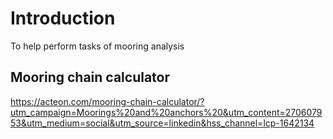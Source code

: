 # Introduction

To help perform tasks of mooring analysis

## Mooring chain calculator
https://acteon.com/mooring-chain-calculator/?utm_campaign=Moorings%20and%20anchors%20&utm_content=270607953&utm_medium=social&utm_source=linkedin&hss_channel=lcp-1642134

